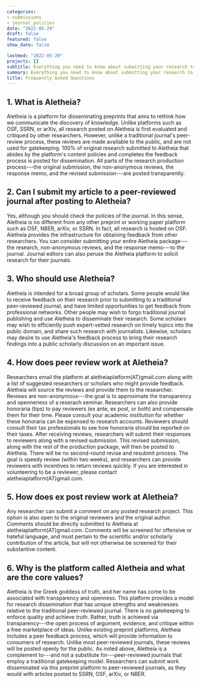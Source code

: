 ```yaml
---
categories:
- submissions
- journal_policies
date: "2022-05-29"
draft: false
featured: false
show_date: false

lastmod: "2022-05-29"
projects: []
subtitle: Everything you need to know about submitting your research to *Aletheia*.
summary: Everything you need to know about submitting your research to *Aletheia*.
title: Frequently Asked Questions
---
```


## 1. What is Aletheia? 

Aletheia is a platform for disseminating preprints that aims to rethink how we communicate the discovery of knowledge. Unlike platforms such as OSF, SSRN, or arXiv, all research posted on Aletheia is first evaluated and critiqued by other researchers. However, unlike a traditional journal's peer-review process, these reviews are made available to the public, and are not used for gatekeeping. 100\% of original research submitted to Aletheia that abides by the platform's content policies and completes the feedback process is posted for dissemination. All parts of the research production process---the original submission, the non-anonymous reviews, the response memo, and the revised submission---are posted transparently. 


## 2. Can I submit my article to a peer-reviewed journal after posting to Aletheia?

Yes, although you should check the policies of the journal. In this sense, Aletheia is no different from any other preprint or working paper platform such as OSF, NBER, arXiv, or SSRN. In fact, all research is hosted on OSF. Aletheia provides the infrastructure for obtaining feedback from other researchers. You can consider submitting your entire Aletheia package---the research, non-anonymous reviews, and the response memo---to the journal. Journal editors can also peruse the Aletheia platform to solicit research for their journals.

## 3. Who should use Aletheia?

Aletheia is intended for a broad group of scholars. Some people would like to receive feedback on their research prior to submitting to a traditional peer-reviewed journal, and have limited opportunities to get feedback from professional networks. Other people may wish to forgo traditional journal publishing and use Aletheia to disseminate their research. Some scholars may wish to efficiently push expert-vetted research on timely topics into the public domain, and share such research with journalists. Likewise, scholars may desire to use Aletheia's feedback process to bring their research findings into a public scholarly discussion on an important issue.

## 4. How does peer review work at Aletheia?

Researchers email the platform at aletheiaplatform(AT)gmail.com along with a list of suggested researchers or scholars who might provide feedback. Aletheia will source the reviews and provide them to the researcher. Reviews are non-anonymous---the goal is to approximate the transparency and openneness of a reserach seminar. Researchers can also provide honoraria (tips) to pay reviewers (ex ante, ex post, or both) and compensate them for their time. Please consult your academic institution for whether these honoraria can be expensed to research accounts. Reviewers should consult their tax professionals to see how honoraria should be reported on their taxes. After receiving reviews, researchers will submit their responses to reviewers along with a revised submission. This revised submission, along with the rest of the production package, will then be posted to Aletheia. There will be no second-round revise and resubmit process. The goal is speedy review (within two weeks), and researchers can provide reviewers with incentives to return reviews quickly. If you are interested in volunteering to be a reviewer, please contact aletheiaplatform(AT)gmail.com.

## 5. How does ex post review work at Aletheia?

Any researcher can submit a comment on any posted research project. This option is also open to the original reviewers and the original author. Comments should be directly submitted to Aletheia at aletheiaplatform(AT)gmail.com. Comments will be screened for offensive or hateful language, and must pertain to the scientific and/or scholarly contribution of the article, but will not otherwise be screened for their substantive content.

## 6. Why is the platform called Aletheia and what are the core values?

Aletheia is the Greek goddess of truth, and her name has come to be associated with transparency and openness. This platform provides a model for research dissemination that has unique strengths and weaknesses relative to the traditional peer-reviewed journal. There is no gatekeeping to enforce quality and achieve truth. Rather, truth is achieved via transparency---the open process of argument, evidence, and critique within a free marketplace of ideas. Unlike existing preprint platforms, Aletheia includes a peer feedback process, which will provide information to consumers of research. Unlike most peer-reviewed journals, these reviews will be posted openly for the public. As noted above, Aletheia is a complement to---and not a substitute for---peer-reviewed journals that employ a traditional gatekeeping model. Researchers can submit work disseminated via this preprint platform to peer-reviewed journals, as they would with articles posted to SSRN, OSF, arXiv, or NBER.
